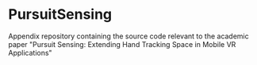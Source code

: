 # PursuitSensing
Appendix repository containing the source code relevant to the academic paper "Pursuit Sensing: Extending Hand Tracking Space in Mobile VR Applications"
